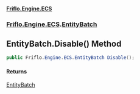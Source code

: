 #### [Friflo.Engine.ECS](index.md 'index')
### [Friflo.Engine.ECS](Friflo.Engine.ECS.md 'Friflo.Engine.ECS').[EntityBatch](EntityBatch.md 'Friflo.Engine.ECS.EntityBatch')

## EntityBatch.Disable() Method

```csharp
public Friflo.Engine.ECS.EntityBatch Disable();
```

#### Returns
[EntityBatch](EntityBatch.md 'Friflo.Engine.ECS.EntityBatch')